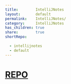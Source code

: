 ```yaml
---  
title:        IntelliJNotes  
layout:       default  
permalink:    IntelliJNotes/  
category:     IntelliJNotes  
has_children: true  
share:        true  
shortRepo:  
  
  - intellijnotes  
  - default  
---  
```

  
# [REPO](https://github.com/14paxton/IntelliJNotes)